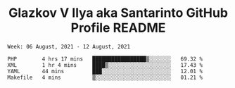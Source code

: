 <h1 align="center">Glazkov V Ilya aka Santarinto GitHub Profile README</h1>

<!--START_SECTION:waka-->
```text
Week: 06 August, 2021 - 12 August, 2021

PHP        4 hrs 17 mins   █████████████████▒░░░░░░░   69.32 % 
XML        1 hr 4 mins     ████▒░░░░░░░░░░░░░░░░░░░░   17.43 % 
YAML       44 mins         ███░░░░░░░░░░░░░░░░░░░░░░   12.01 % 
Makefile   4 mins          ▒░░░░░░░░░░░░░░░░░░░░░░░░   01.21 % 
```
<!--END_SECTION:waka-->